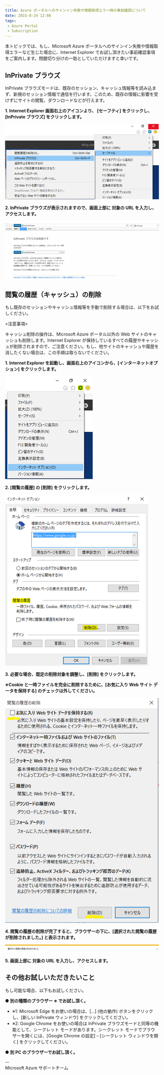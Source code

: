 ```yaml
---
title: Azure ポータルへのサインイン失敗や情報取得エラー時の事前確認について
date: 2015-8-24 12:08
tags:
 - Azure Portal
 - Subscription
---
```

本トピックでは、もし、Microsoft Azure ポータルへのサインイン失敗や情報取得エラーなど生じた場合に、Internet Explorer でお試し頂きたい事前確認事項をご案内します。問題切り分けの一助としていただけますと幸いです。

## **InPrivate** **ブラウズ**

InPrivate ブラウズモードは、既存のセッション、キャッシュ情報等を読み込まず、新規のセッション情報で通信を行います。このため、既存の情報に影響を受けずにサイトの閲覧、ダウンロードなどが行えます。

**1\. Internet Explorer 画面右上のアイコンより、 \[セーフティ\] をクリックし、 \[InPrivate ブラウズ\] をクリックします。**

![](./20150824a/7612.image_1BBD1CD1.png)

**2\. InPrivate ブラウズが表示されますので、画面上部に 対象の URL を入力し、アクセスします。**

![](./20150824a/3124.image_1F29DA71.png)

## **閲覧の履歴（キャッシュ）の削除**

もし既存のセッションやキャッシュ情報等を手動で削除する場合は、以下をお試しください。

<注意事項>

キャッシュ削除の操作は、Microsoft Azure ポータル以外の Web サイトのキャッシュも削除します。Internet Explorer が保持しているすべての履歴やキャッシュが削除されますので、ご注意ください。もし、他サイトのキャッシュや履歴を消したくない場合は、この手順は取らないでください。

**1\. Internet Explorer を起動し、画面右上のアイコンから、\[インターネットオプション\] をクリックします。**

![](./20150824a/3554.image_180D2EAA.png)

**2\. \[閲覧の履歴\] の \[削除\] をクリックします。**

![](./20150824a/8875.image_6779B0F1.png)

**3\. 必要な場合、既定の削除対象を調整し、\[削除\] をクリックします。**

**※Cookie と一時ファイルを完全に削除するために、\[お気に入り Web サイト データを保持する\] のチェックは外してください。**

![](./20150824a/6201.image_3BCB9351.png)

**4\. 閲覧の履歴の削除が完了すると、ブラウザーの下に、\[選択された閲覧の履歴が削除されました。\] と表示されます。**

![](./20150824a/6180.image_444ED6F0.png)

**5\. 画面上部に 対象の URL を入力し、アクセスします。**

## **その他お試しいただきたいこと**

もし可能な場合、以下もお試しください。

**● 別の種類のブラウザー ※ でお試し頂く。**

-   ※1: Microsoft Edge をお使いの場合は、\[…\] (他の動作) ボタンをクリックし、\[新しい InPrivate ウィンドウ\] をクリックしてください。
-   ※2: Google Chrome をお使いの場合は InPrivate ブラウズモードと同等の機能として、シークレット モードがあります。シークレット モードでブラウザーを開くには、\[Google Chrome の設定\] – \[シークレット ウィンドウを開く\] をクリックしてください。

**● 別 PC のブラウザーでお試し頂く。**

\--  
Microsoft Azure サポートチーム